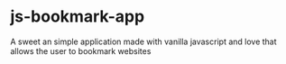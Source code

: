 # js-bookmark-app
A sweet an simple application made with vanilla javascript and love that allows the user to bookmark websites
